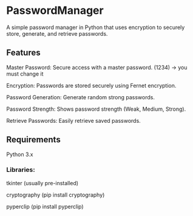 # PasswordManager
A simple password manager in Python that uses encryption to securely store, generate, and retrieve passwords.

## Features
Master Password: Secure access with a master password. (1234) -> you must change it

Encryption: Passwords are stored securely using Fernet encryption.

Password Generation: Generate random strong passwords.

Password Strength: Shows password strength (Weak, Medium, Strong).

Retrieve Passwords: Easily retrieve saved passwords.

## Requirements
Python 3.x

### Libraries:

tkinter (usually pre-installed)

cryptography (pip install cryptography)

pyperclip (pip install pyperclip)

